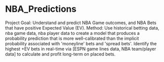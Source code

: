 # NBA_Predictions

Project Goal: Understand and predict NBA Game outcomes, and NBA Bets that have positive Expected Value (EV).
Method: Use historical betting data, nba game data, nba player data to create a model that produces a probability prediction that is more well-calibrated than the implicit
  probability associated with 'moneyline' bets and 'spread bets'. Identify the highest +EV bets in real-time via [ESPN game lines data, NBA team/player data] to calculate
  and profit long-term on placed bets.
